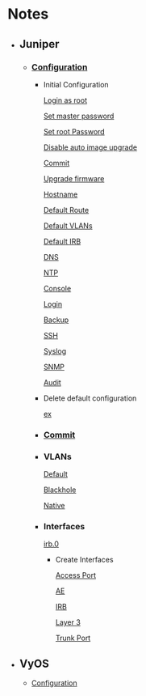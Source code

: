# Notes

* ## Juniper
    * ### [Configuration](./docs/network_juniper.md)
        * Initial Configuration 
            
            [Login as root](./docs/network_juniper.md#login-as-root)

            [Set master password]()

            [Set root Password](./docs/network_juniper.md#set-root-password)

            [Disable auto image upgrade](./docs/network_juniper.md#stop-image-auto-upgrage)

            [Commit](./docs/network_juniper.md#commit)

            [Upgrade firmware](./docs/network_juniper.md#upgrade-firmware)

            [Hostname](./docs/network_juniper.md#hostname)

            [Default Route](./docs/network_juniper.md#default_route)
            
            [Default VLANs](./docs/network_juniper.md#default_vlans)
            
            [Default IRB](./docs/network_juniper.md#default_irb)

            [DNS](./docs/network_juniper.md#dns)

            [NTP](./docs/network_juniper.md#dns)

            [Console](./docs/network_juniper.md#console)

            [Login](./docs/network_juniper.md#login)

            [Backup](./docs/network_juniper.md#backup)

            [SSH](./docs/network_juniper.md#ssh)

            [Syslog](./docs/network_juniper.md#syslog)

            [SNMP](./docs/network_juniper.md#snmp)

            [Audit](./docs/network_juniper.md#audit)

        * Delete default configuration
        
            [ex](./docs/network_juniper.md#port-ranges---delete-configurations)

        * ### [Commit](./docs/network_juniper.md#commit)

        * ### VLANs

            [Default](./docs/network_juniper.md#default-vlans)

            [Blackhole](./docs/network_juniper.md#default-vlans)
            
            [Native](./docs/network_juniper.md#default-vlans)

        * ### Interfaces
        
            [irb.0](./docs/network_juniper.md#default-irb)

            * Create Interfaces
            
                [Access Port](./docs/network_juniper.md#access)

                [AE](./docs/network_juniper.md#ae)

                [IRB](./docs/network_juniper.md#irb)

                [Layer 3](./docs/network_juniper.md#l3)

                [Trunk Port](./docs/network_juniper.md#trunk)


* ## VyOS
    * [Configuration](./docs/network-firewall_vyos.txt)